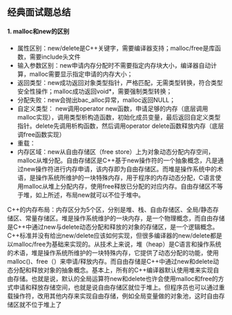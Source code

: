 ## 经典面试题总结

#### 1. malloc和new的区别

- 属性区别：new/delete是C++关键字，需要编译器支持；malloc/free是库函数，需要include头文件
- 输入参数区别：new申请内存分配时不需要指定内存块大小，编译器自动计算，malloc需要显示指定申请的内存大小；
- 返回类型：new成功返回对象类型指针，严格匹配，无需类型转换，符合类型安全性操作；malloc成功返回void*，需要强制类型转换；
- 分配失败：new会抛出bac_alloc异常，malloc返回NULL；
- 自定义类型： new调用operator new函数，申请足够的内存（底层调用malloc实现），调用类型析构造函数，初始化成员变量，最后返回自定义类型指针。delete先调用析构函数，然后调用operator delete函数释放内存（底层调free函数实现）
- 重载：
- 内存区域：new从自由存储区（free store）上为对象动态分配内存空间，malloc从堆分配。自由存储区是C++基于new操作符的一个抽象概念，凡是通过new操作符进行内存申请，该内存即为自由存储区。而堆是操作系统中的术语，是操作系统所维护的一块特殊内存，用于程序的内存动态分配，C语言使用malloc从堆上分配内存，使用free释放已分配的对应内存。自由存储区不等于堆，如上所述，布局new就可以不位于堆中。

C++的内存布局：内存区分为5个区，分别是堆、栈、自由存储区、全局/静态存储区、常量存储区。堆是操作系统维护的一块内存，是一个物理概念，而自由存储是C++中通过new与delete动态分配和释放的对象的存储区，是一个逻辑概念。C++标准并没有给出new/delete应该如何实现，但很多编译器的new/delete都是以malloc/free为基础来实现的。从技术上来说，堆（heap）是C语言和操作系统的术语，堆是操作系统所维护的一块特殊内存，它提供了动态分配的功能，使用malloc()、free（）来申请/释放内存。而自由存储是C++中通过new和delete动态分配和释放对象的抽象概念。基本上，所有的C++编译器默认使用堆来实现自由存储。也就是说，默认的全局运算符new和delete也许会使用malloc和free的方式申请和释放存储空间，也就是说自由存储区就位于堆上。但程序员也可以通过重载操作符，改用其他内存来实现自由存储，例如全局变量做的对象池，这时自由存储区就不位于堆上了